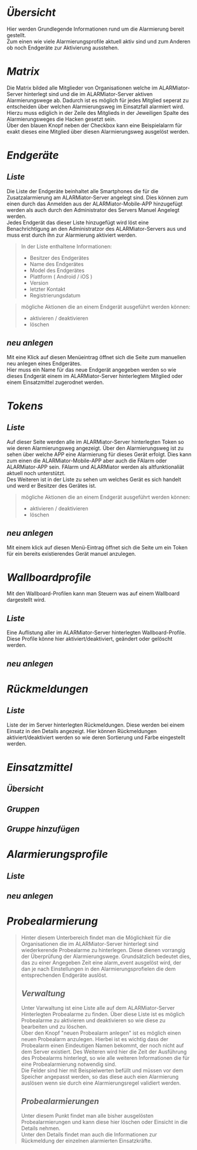 # ***Übersicht***
  Hier werden Grundlegende Informationen rund um die Alarmierung bereit gestellt.  
  Zum einen wie viele Alarmierungsprofile aktuell aktiv sind und zum Anderen ob noch Endgeräte zur Aktivierung ausstehen.
  
# ***Matrix***
Die Matrix bilded alle Mitglieder von Organisationen welche im ALARMiator-Server hinterlegt sind und die im ALARMiator-Server aktiven Alarmierungswege ab. Dadurch ist es möglich für jedes Mitglied seperat zu entscheiden über welchen Alarmierungsweg im Einsatzfall alarmiert wird.  
Hierzu muss ediglich in der Zeile des Mitglieds in der Jeweiligen Spalte des Alarmierungsweges die Hacken gesetzt sein.  
Über den blauen Knopf neben der Checkbox kann eine Beispielalarm für exakt dieses eine Mitglied über diesen Alarmierungsweg ausgelöst werden.

# ***Endgeräte***
## ***Liste***
Die Liste der Endgeräte beinhaltet alle Smartphones die für die Zusatzalarmierung am ALARMiator-Server angelegt sind. Dies können zum einen durch das Anmelden aus der ALARMiator-Mobile-APP hinzugefügt werden als auch durch den Administrator des Servers Manuel Angelegt werden.  
Jedes Endgerät das dieser Liste hinzugefügt wird löst eine Benachrichtigung an den Administratzor des ALARMiator-Servers aus und muss erst durch ihn zur Alarmierung aktiviert werden.  
>In der Liste enthaltene Informationen:
>- Besitzer des Endgerätes
>- Name des Endgerätes
>- Model des Endgerätes
>- Plattform ( Android / iOS )
>- Version
>- letzter Kontakt
>- Registrierungsdatum  

>mögliche Aktionen die an einem Endgerät ausgeführt werden können:
>- aktivieren / deaktivieren
>- löschen

## ***neu anlegen***
Mit eine Klick auf diesen Menüeintrag öffnet sich die Seite zum manuellen neu anlegen eines Endgerätes.  
Hier muss ein Name für das neue Endgerät angegeben werden so wie dieses Endgerät einem im ALARMiator-Server hinterlegtem Mitglied oder einem Einsatzmittel zugerodnet werden.

# ***Tokens***
## ***Liste***
Auf dieser Seite werden alle im ALARMiator-Server hinterlegten Token so wie deren Alarmierungsweg angezeigt. Über den Alarmierungsweg ist zu sehen über welche APP eine Alarmierung für dieses Gerät erfolgt. Dies kann zum einen die ALARMiator-Mobile-APP aber auch die FAlarm oder ALARMiator-APP sein. FAlarm und ALARMiator werden als altfunktionaliät aktuell noch unterstützt.  
Des Weiteren ist in der Liste zu sehen um welches Gerät es sich handelt und werd er Besitzer des Gerätes ist.

>mögliche Aktionen die an einem Endgerät ausgeführt werden können:
>- aktivieren / deaktivieren
>- löschen

## ***neu anlegen***
Mit einem klick auf diesen Menü-Eintrag öffnet sich die Seite um ein Token für ein bereits existierendes Gerät manuel anzulegen.

# ***Wallboardprofile***
Mit den Wallboard-Profilen kann man Steuern was auf einem Wallboard dargestellt wird.
## ***Liste***
Eine Auflistung aller im ALARMiator-Server hinterlegten Wallboard-Profile. Diese Profile könne hier aktiviert/deaktiviert, geändert oder gelöscht werden.
## ***neu anlegen*** 

# ***Rückmeldungen***
## ***Liste***
Liste der im Server hinterlegten Rückmeldungen. Diese werden bei einem Einsatz in den Details angezeigt. 
Hier können Rückmeldungen aktiviert/deaktiviert werden so wie deren Sortierung und Farbe eingestellt werden.

# ***Einsatzmittel***
## ***Übersicht***
## ***Gruppen***
## ***Gruppe hinzufügen***

# ***Alarmierungsprofile***
## ***Liste***
## ***neu anlegen***

# ***Probealarmierung***
>Hinter diesem Unterbereich findet man die Möglichkeit für die Organisationen die im ALARMiator-Server hinterlegt sind wiederkerende Probealarme zu hinterlegen. Diese dienen vorrangig der Überprüfung der Alarmierungswege. Grundsätzlich bedeutet dies, das zu einer Angegeben Zeit eine alarm_event ausgelöst wird, der dan je nach Einstellungen in den Alarmierungsprofielen die dem entsprechenden Endgeräte auslöst. 
>## ***Verwaltung***
>Unter Varwaltung ist eine Liste alle auf dem ALARMiator-Server Hinterlegten Probealarme zu finden. Über diese Liste ist es möglich Probealarme zu aktivieren und deaktivieren so wie diese zu bearbeiten und zu löschen.  
Über den Knopf "neuen Probealarm anlegen" ist es möglich einen neuen Probealarm anzulegen. Hierbei ist es wichtig dass der Probealarm einen Eindeutigen Namen bekommt, der noch nicht auf dem Server existiert. Des Weiteren wird hier die Zeit der Ausführung des Probealarms hinterlegt, so wie alle weiteren Informationen die für eine Probealarmierung notwendig sind.  
Die Felder sind hier mit Beispielwerten befüllt und müssen vor dem Speicher angepasst werden, so das diese auch eien Alarmierung auslösen wenn sie durch eine Alarmierungsregel validiert werden.
>## ***Probealarmierungen***
>Unter diesem Punkt findet man alle bisher ausgelösten Probealarmierungen und kann diese hier löschen oder Einsicht in die Details nehmen.  
Unter den Details findet man auch die Informationen zur Rückmeldung der einzelnen alarmierten Einsatzkräfte.
